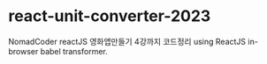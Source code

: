 # react-unit-converter-2023
NomadCoder reactJS 영화앱만들기 4강까지 코드정리
using ReactJS in-browser babel transformer. 

